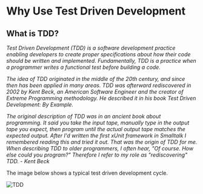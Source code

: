 # Why Use Test Driven Development

## What is TDD?

_Test Driven Development (TDD) is a software development practice enabling developers to create proper specifications about how their code should be written and implemented. Fundamentally, TDD is a practice when a programmer writes a functional test before building a code._

_The idea of TDD originated in the middle of the 20th century, and since then has been applied in many areas. TDD was afterward rediscovered in 2002 by Kent Beck, an American Software Engineer and the creator of Extreme Programming methodology. He described it in his book Test Driven Development: By Example._

_The original description of TDD was in an ancient book about programming. It said you take the input tape, manually type in the output tape you expect, then program until the actual output tape matches the expected output. After I'd written the first xUnit framework in Smalltalk I remembered reading this and tried it out. That was the origin of TDD for me. When describing TDD to older programmers, I often hear, "Of course. How else could you program?" Therefore I refer to my role as "rediscovering" TDD. - Kent Beck_

The image below shows a typical test driven development cycle.

![TDD](https://codica-images-production.s3.eu-central-1.amazonaws.com/0c6dbb1613ad4f93b9c793a96a71efd8.webp)




